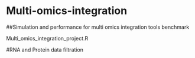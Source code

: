 # Multi-omics-integration

##Simulation and performance for multi omics integration tools benchmark 


Multi_omics_integration_project.R 

#RNA and Protein data filtration
